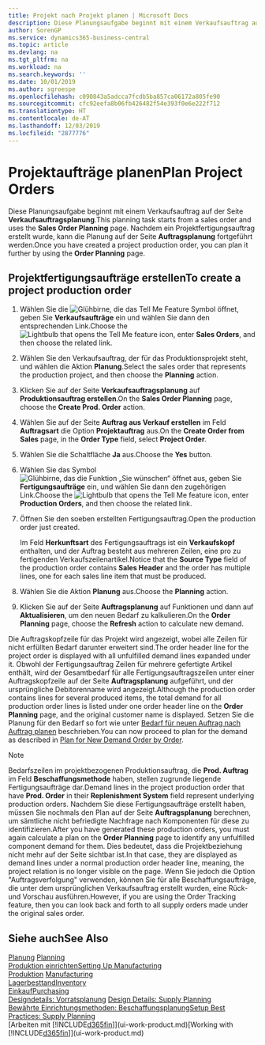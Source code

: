 ```yaml
---
title: Projekt nach Projekt planen | Microsoft Docs
description: Diese Planungsaufgabe beginnt mit einem Verkaufsauftrag auf der Seite **Verkaufsauftragsplanung**. Nachdem ein Projektfertigungsauftrag erstellt wurde, kann die Planung auf der Seite **Auftragsplanung** fortgeführt werden.
author: SorenGP
ms.service: dynamics365-business-central
ms.topic: article
ms.devlang: na
ms.tgt_pltfrm: na
ms.workload: na
ms.search.keywords: ''
ms.date: 10/01/2019
ms.author: sgroespe
ms.openlocfilehash: c090843a5adcca7fcdb5ba857ca06172a805fe90
ms.sourcegitcommit: cfc92eefa8b06fb426482f54e393f0e6e222f712
ms.translationtype: HT
ms.contentlocale: de-AT
ms.lasthandoff: 12/03/2019
ms.locfileid: "2877776"
---
```

# <a name="plan-project-orders"></a><span data-ttu-id="d7b5a-104">Projektaufträge planen</span><span class="sxs-lookup"><span data-stu-id="d7b5a-104">Plan Project Orders</span></span>
<span data-ttu-id="d7b5a-105">Diese Planungsaufgabe beginnt mit einem Verkaufsauftrag auf der Seite **Verkaufsauftragsplanung**.</span><span class="sxs-lookup"><span data-stu-id="d7b5a-105">This planning task starts from a sales order and uses the **Sales Order Planning** page.</span></span> <span data-ttu-id="d7b5a-106">Nachdem ein Projektfertigungsauftrag erstellt wurde, kann die Planung auf der Seite **Auftragsplanung** fortgeführt werden.</span><span class="sxs-lookup"><span data-stu-id="d7b5a-106">Once you have created a project production order, you can plan it further by using the **Order Planning** page.</span></span>  

## <a name="to-create-a-project-production-order"></a><span data-ttu-id="d7b5a-107">Projektfertigungsaufträge erstellen</span><span class="sxs-lookup"><span data-stu-id="d7b5a-107">To create a project production order</span></span>  

1.  <span data-ttu-id="d7b5a-108">Wählen Sie die ![Glühbirne, die das Tell Me Feature](media/ui-search/search_small.png "Tell Me-Funktion") Symbol öffnet, geben Sie **Verkaufsaufträge** ein und wählen Sie dann den entsprechenden Link.</span><span class="sxs-lookup"><span data-stu-id="d7b5a-108">Choose the ![Lightbulb that opens the Tell Me feature](media/ui-search/search_small.png "Tell me what you want to do") icon, enter **Sales Orders**, and then choose the related link.</span></span>  
2.  <span data-ttu-id="d7b5a-109">Wählen Sie den Verkaufsauftrag, der für das Produktionsprojekt steht, und wählen die Aktion **Planung**.</span><span class="sxs-lookup"><span data-stu-id="d7b5a-109">Select the sales order that represents the production project, and then choose the **Planning** action.</span></span>  
4.  <span data-ttu-id="d7b5a-110">Klicken Sie auf der Seite **Verkaufsauftragsplanung** auf  **Produktionsauftrag erstellen**.</span><span class="sxs-lookup"><span data-stu-id="d7b5a-110">On the **Sales Order Planning** page, choose  the **Create Prod. Order** action.</span></span>  
5.  <span data-ttu-id="d7b5a-111">Wählen Sie auf der Seite **Auftrag aus Verkauf erstellen** im Feld **Auftragsart** die Option **Projektauftrag** aus.</span><span class="sxs-lookup"><span data-stu-id="d7b5a-111">On the **Create Order from Sales** page, in the **Order Type** field, select **Project Order**.</span></span>  
6.  <span data-ttu-id="d7b5a-112">Wählen Sie die Schaltfläche **Ja** aus.</span><span class="sxs-lookup"><span data-stu-id="d7b5a-112">Choose the **Yes** button.</span></span>  
7.  <span data-ttu-id="d7b5a-113">Wählen Sie das Symbol ![Glühbirne, das die Funktion „Sie wünschen“ öffnet](media/ui-search/search_small.png "Tell Me-Funktion") aus, geben Sie **Fertigungsaufträge** ein, und wählen Sie dann den zugehörigen Link.</span><span class="sxs-lookup"><span data-stu-id="d7b5a-113">Choose the ![Lightbulb that opens the Tell Me feature](media/ui-search/search_small.png "Tell me what you want to do") icon, enter **Production Orders**, and then choose the related link.</span></span>
8. <span data-ttu-id="d7b5a-114">Öffnen Sie den soeben erstellten Fertigungsauftrag.</span><span class="sxs-lookup"><span data-stu-id="d7b5a-114">Open the production order just created.</span></span>  

    <span data-ttu-id="d7b5a-115">Im Feld **Herkunftsart** des Fertigungsauftrags ist ein **Verkaufskopf** enthalten, und der Auftrag besteht aus mehreren Zeilen, eine pro zu fertigenden Verkaufszeilenartikel.</span><span class="sxs-lookup"><span data-stu-id="d7b5a-115">Notice that the **Source Type** field of the production order contains **Sales Header** and the order has multiple lines, one for each sales line item that must be produced.</span></span>  
9. <span data-ttu-id="d7b5a-116">Wählen Sie die Aktion **Planung** aus.</span><span class="sxs-lookup"><span data-stu-id="d7b5a-116">Choose the **Planning** action.</span></span>
10. <span data-ttu-id="d7b5a-117">Klicken Sie auf der Seite **Auftragsplanung** auf Funktionen und dann auf **Aktualisieren**, um den neuen Bedarf zu kalkulieren.</span><span class="sxs-lookup"><span data-stu-id="d7b5a-117">On the **Order Planning** page, choose the **Refresh** action to calculate new demand.</span></span>  

<span data-ttu-id="d7b5a-118">Die Auftragskopfzeile für das Projekt wird angezeigt, wobei alle Zeilen für nicht erfüllten Bedarf darunter erweitert sind.</span><span class="sxs-lookup"><span data-stu-id="d7b5a-118">The order header line for the project order is displayed with all unfulfilled demand lines expanded under it.</span></span> <span data-ttu-id="d7b5a-119">Obwohl der Fertigungsauftrag Zeilen für mehrere gefertigte Artikel enthält, wird der Gesamtbedarf für alle Fertigungsauftragszeilen unter einer Auftragskopfzeile auf der Seite **Auftragsplanung** aufgeführt, und der ursprüngliche Debitorenname wird angezeigt.</span><span class="sxs-lookup"><span data-stu-id="d7b5a-119">Although the production order contains lines for several produced items, the total demand for all production order lines is listed under one order header line on the **Order Planning** page, and the original customer name is displayed.</span></span> <span data-ttu-id="d7b5a-120">Setzen Sie die Planung für den Bedarf so fort wie unter [Bedarf für neuen Auftrag nach Auftrag planen](production-how-to-plan-for-new-demand.md) beschrieben.</span><span class="sxs-lookup"><span data-stu-id="d7b5a-120">You can now proceed to plan for the demand as described in [Plan for New Demand Order by Order](production-how-to-plan-for-new-demand.md).</span></span>  

> [!NOTE]  
>  <span data-ttu-id="d7b5a-121">Bedarfszeilen im projektbezogenen Produktionsauftrag, die **Prod. Auftrag** im Feld **Beschaffungsmethode** haben, stellen zugrunde liegende Fertigungsaufträge dar.</span><span class="sxs-lookup"><span data-stu-id="d7b5a-121">Demand lines in the project production order that have **Prod. Order** in their **Replenishment System** field represent underlying production orders.</span></span> <span data-ttu-id="d7b5a-122">Nachdem Sie diese Fertigungsaufträge erstellt haben, müssen Sie nochmals den Plan auf der Seite **Auftragsplanung** berechnen, um sämtliche nicht befriedigte Nachfrage nach Komponenten für diese zu identifizieren.</span><span class="sxs-lookup"><span data-stu-id="d7b5a-122">After you have generated these production orders, you must again calculate a plan on the **Order Planning** page to identify any unfulfilled component demand for them.</span></span> <span data-ttu-id="d7b5a-123">Dies bedeutet, dass die Projektbeziehung nicht mehr auf der Seite sichtbar ist.</span><span class="sxs-lookup"><span data-stu-id="d7b5a-123">In that case, they are displayed as demand lines under a normal production order header line, meaning, the project relation is no longer visible on the page.</span></span> <span data-ttu-id="d7b5a-124">Wenn Sie jedoch die Option "Auftragsverfolgung" verwenden, können Sie für alle Beschaffungsaufträge, die unter dem ursprünglichen Verkaufsauftrag erstellt wurden, eine Rück- und Vorschau ausführen.</span><span class="sxs-lookup"><span data-stu-id="d7b5a-124">However, if you are using the Order Tracking feature, then you can look back and forth to all supply orders made under the original sales order.</span></span>  

## <a name="see-also"></a><span data-ttu-id="d7b5a-125">Siehe auch</span><span class="sxs-lookup"><span data-stu-id="d7b5a-125">See Also</span></span>
<span data-ttu-id="d7b5a-126">[Planung](production-planning.md) </span><span class="sxs-lookup"><span data-stu-id="d7b5a-126">[Planning](production-planning.md) </span></span>  
[<span data-ttu-id="d7b5a-127">Produktion einrichten</span><span class="sxs-lookup"><span data-stu-id="d7b5a-127">Setting Up Manufacturing</span></span>](production-configure-production-processes.md)  
<span data-ttu-id="d7b5a-128">[Produktion](production-manage-manufacturing.md)  </span><span class="sxs-lookup"><span data-stu-id="d7b5a-128">[Manufacturing](production-manage-manufacturing.md)  </span></span>  
[<span data-ttu-id="d7b5a-129">Lagerbesttand</span><span class="sxs-lookup"><span data-stu-id="d7b5a-129">Inventory</span></span>](inventory-manage-inventory.md)  
[<span data-ttu-id="d7b5a-130">Einkauf</span><span class="sxs-lookup"><span data-stu-id="d7b5a-130">Purchasing</span></span>](purchasing-manage-purchasing.md)  
<span data-ttu-id="d7b5a-131">[Designdetails: Vorratsplanung](design-details-supply-planning.md) </span><span class="sxs-lookup"><span data-stu-id="d7b5a-131">[Design Details: Supply Planning](design-details-supply-planning.md) </span></span>  
[<span data-ttu-id="d7b5a-132">Bewährte Einrichtungsmethoden: Beschaffungsplanung</span><span class="sxs-lookup"><span data-stu-id="d7b5a-132">Setup Best Practices: Supply Planning</span></span>](setup-best-practices-supply-planning.md)  
<span data-ttu-id="d7b5a-133">[Arbeiten mit [!INCLUDE[d365fin](includes/d365fin_md.md)]](ui-work-product.md)</span><span class="sxs-lookup"><span data-stu-id="d7b5a-133">[Working with [!INCLUDE[d365fin](includes/d365fin_md.md)]](ui-work-product.md)</span></span>
